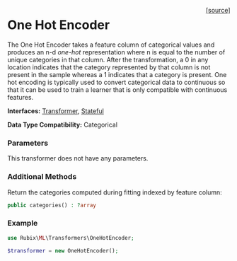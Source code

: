 <span style="float:right;"><a href="https://github.com/RubixML/RubixML/blob/master/src/Transformers/OneHotEncoder.php">[source]</a></span>

# One Hot Encoder
The One Hot Encoder takes a feature column of categorical values and produces an n-d *one-hot* representation where n is equal to the number of unique categories in that column. After the transformation, a 0 in any location indicates that the category represented by that column is not present in the sample whereas a 1 indicates that a category is present. One hot encoding is typically used to convert categorical data to continuous so that it can be used to train a learner that is only compatible with continuous features.

**Interfaces:** [Transformer](api.md#transformer), [Stateful](api.md#stateful)

**Data Type Compatibility:** Categorical

### Parameters
This transformer does not have any parameters.

### Additional Methods
Return the categories computed during fitting indexed by feature column:
```php
public categories() : ?array
```

### Example
```php
use Rubix\ML\Transformers\OneHotEncoder;

$transformer = new OneHotEncoder();
```